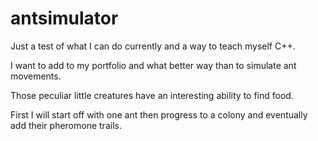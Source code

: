 # antsimulator

Just a test of what I can do currently and a way to teach myself C++.

I want to add to my portfolio and what better way than to simulate ant movements.

Those peculiar little creatures have an interesting ability to find food.

First I will start off with one ant then progress to a colony and eventually add their pheromone trails.
